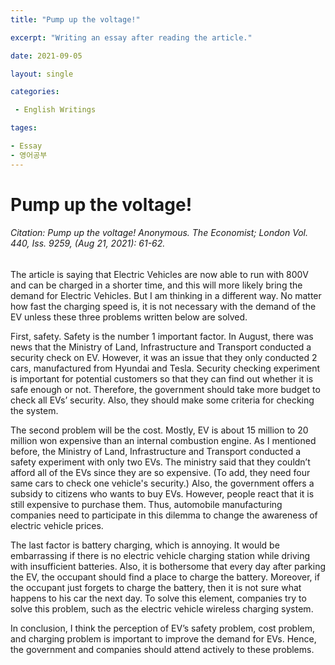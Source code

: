 ```yaml
---
title: "Pump up the voltage!"

excerpt: "Writing an essay after reading the article."

date: 2021-09-05

layout: single

categories:

 - English Writings

tages:

- Essay
- 영어공부
---
```


# Pump up the voltage!
###### Citation: Pump up the voltage! Anonymous. The Economist; London Vol. 440, Iss. 9259, (Aug 21, 2021): 61-62.

The article is saying that Electric Vehicles are now able to run with 800V and can be charged in a shorter time, and this will more likely bring the demand for Electric Vehicles. But I am thinking in a different way. No matter how fast the charging speed is, it is not necessary with the demand of the EV unless these three problems written below are solved.

First, safety. Safety is the number 1 important factor. In August, there was news that the Ministry of Land, Infrastructure and Transport conducted a security check on EV. However, it was an issue that they only conducted 2 cars, manufactured from Hyundai and Tesla. Security checking experiment is important for potential customers so that they can find out whether it is safe enough or not. Therefore, the government should take more budget to check all EVs’ security. Also, they should make some criteria for checking the system.

The second problem will be the cost. Mostly, EV is about 15 million to 20 million won expensive than an internal combustion engine. As I mentioned before, the Ministry of Land, Infrastructure and Transport conducted a safety experiment with only two EVs. The ministry said that they couldn’t afford all of the EVs since they are so expensive. (To add, they need four same cars to check one vehicle's security.) Also, the government offers a subsidy to citizens who wants to buy EVs. However, people react that it is still expensive to purchase them. Thus, automobile manufacturing companies need to participate in this dilemma to change the awareness of electric vehicle prices.

The last factor is battery charging, which is annoying. It would be embarrassing if there is no electric vehicle charging station while driving with insufficient batteries. Also, it is bothersome that every day after parking the EV, the occupant should find a place to charge the battery. Moreover, if the occupant just forgets to charge the battery, then it is not sure what happens to his car the next day. To solve this element, companies try to solve this problem, such as the electric vehicle wireless charging system. 

In conclusion, I think the perception of EV’s safety problem, cost problem, and charging problem is important to improve the demand for EVs. Hence, the government and companies should attend actively to these problems.
